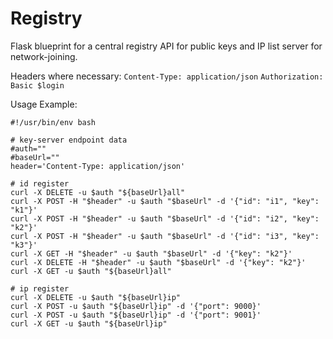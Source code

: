 # Registry
Flask blueprint for a central registry API for public keys and IP list server for network-joining.


Headers where necessary:
`Content-Type: application/json`
`Authorization: Basic $login`

Usage Example:
```
#!/usr/bin/env bash

# key-server endpoint data
#auth=""
#baseUrl=""
header='Content-Type: application/json'

# id register
curl -X DELETE -u $auth "${baseUrl}all"
curl -X POST -H "$header" -u $auth "$baseUrl" -d '{"id": "i1", "key": "k1"}'
curl -X POST -H "$header" -u $auth "$baseUrl" -d '{"id": "i2", "key": "k2"}'
curl -X POST -H "$header" -u $auth "$baseUrl" -d '{"id": "i3", "key": "k3"}'
curl -X GET -H "$header" -u $auth "$baseUrl" -d '{"key": "k2"}'
curl -X DELETE -H "$header" -u $auth "$baseUrl" -d '{"key": "k2"}'
curl -X GET -u $auth "${baseUrl}all"

# ip register
curl -X DELETE -u $auth "${baseUrl}ip"
curl -X POST -u $auth "${baseUrl}ip" -d '{"port": 9000}'
curl -X POST -u $auth "${baseUrl}ip" -d '{"port": 9001}'
curl -X GET -u $auth "${baseUrl}ip"
```

